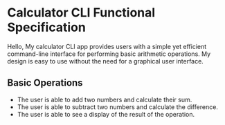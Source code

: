 # Calculator CLI Functional Specification
Hello, My calculator CLI app provides users with a simple yet efficient command-line interface for performing basic arithmetic operations. My design is easy to use without the need for a graphical user interface. 

## Basic Operations
  - The user is able to add two numbers and calculate their sum.
  - The user is able to subtract two numbers and calculate the difference.
  - The user is able to see a display of the result of the operation. 